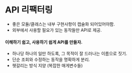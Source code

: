 # API 리팩터링

- 좋은 모듈/클래스는 내부 구현사항이 캡슐화 되어있어야함.
- 외부에서 사용할 필요가 있는 동작들만 API로 제공.

#### 이해하기 쉽고, 사용하기 쉽게 API를 만들자.
- 하나당 하나의 일만 하도록, 그 목적이 잘 드러나는 이름으로 짓기.
- 단순 조회와 수정하는 동작을 명확하게 분리.
- 헷갈리는 방식 지양 (복잡한 매게변수들)
